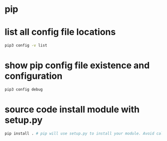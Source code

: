 pip
===

# list all config file locations

```sh
pip3 config -v list
```

# show pip config file existence and configuration

```sh
pip3 config debug
```

# source code install module with setup.py

```sh
pip install . # pip will use setup.py to install your module. Avoid calling setup.py directly.
```
